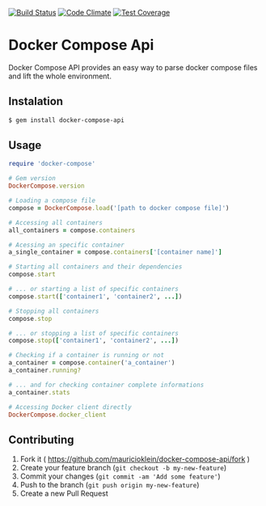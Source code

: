 [![Build Status](https://travis-ci.org/mauricioklein/docker-compose-api.svg?branch=develop)](https://travis-ci.org/mauricioklein/docker-compose-api)
[![Code Climate](https://codeclimate.com/github/mauricioklein/docker-compose-api/badges/gpa.svg)](https://codeclimate.com/github/mauricioklein/docker-compose-api)
[![Test Coverage](https://codeclimate.com/github/mauricioklein/docker-compose-api/badges/coverage.svg)](https://codeclimate.com/github/mauricioklein/docker-compose-api/coverage)

# Docker Compose Api

Docker Compose API provides an easy way to parse docker compose files and lift the whole environment.

## Instalation

```sh
$ gem install docker-compose-api
```

## Usage

```ruby
require 'docker-compose'

# Gem version
DockerCompose.version

# Loading a compose file
compose = DockerCompose.load('[path to docker compose file]')

# Accessing all containers
all_containers = compose.containers

# Acessing an specific container
a_single_container = compose.containers['[container name]']

# Starting all containers and their dependencies
compose.start

# ... or starting a list of specific containers
compose.start(['container1', 'container2', ...])

# Stopping all containers
compose.stop

# ... or stopping a list of specific containers
compose.stop(['container1', 'container2', ...])

# Checking if a container is running or not
a_container = compose.container('a_container')
a_container.running?

# ... and for checking container complete informations
a_container.stats

# Accessing Docker client directly
DockerCompose.docker_client
```

## Contributing

1. Fork it ( https://github.com/mauricioklein/docker-compose-api/fork )
2. Create your feature branch (`git checkout -b my-new-feature`)
3. Commit your changes (`git commit -am 'Add some feature'`)
4. Push to the branch (`git push origin my-new-feature`)
5. Create a new Pull Request
